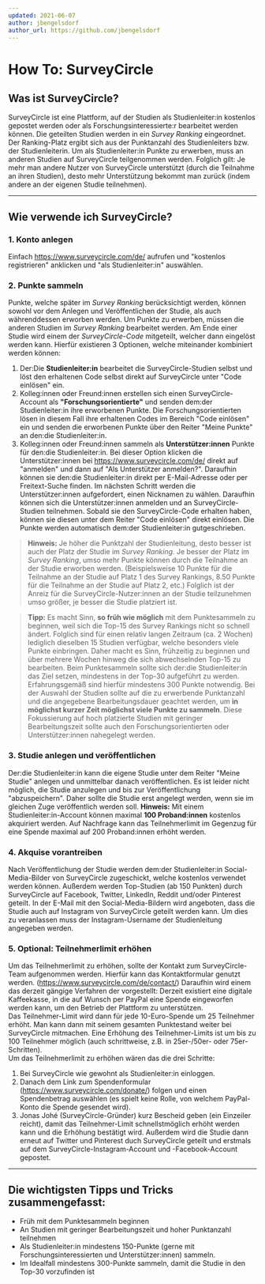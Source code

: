```yaml
---
updated: 2021-06-07
author: jbengelsdorf
author_url: https://github.com/jbengelsdorf
---
```


# How To: SurveyCircle
## Was ist SurveyCircle?
SurveyCircle ist eine Plattform, auf der Studien als Studienleiter:in kostenlos
gepostet werden oder als Forschungsinteressierte:r bearbeitet werden können. Die
geteilten Studien werden in ein *Survey Ranking* eingeordnet. Der Ranking-Platz
ergibt sich aus der Punktanzahl des Studienleiters bzw. der Studienleiterin. Um
als Studienleiter:in Punkte zu erwerben, muss an anderen Studien auf
SurveyCircle teilgenommen werden. Folglich gilt: Je mehr man andere Nutzer von
SurveyCircle unterstützt (durch die Teilnahme an ihren Studien), desto mehr
Unterstützung bekommt man zurück (indem andere an der eigenen Studie
teilnehmen).

--------------

## Wie verwende ich SurveyCircle?
### 1. Konto anlegen
Einfach https://www.surveycircle.com/de/ aufrufen und "kostenlos registrieren"
anklicken und "als Studienleiter:in" auswählen.

### 2. Punkte sammeln
Punkte, welche später im *Survey Ranking* berücksichtigt werden, können sowohl
vor dem Anlegen und Veröffentlichen der Studie, als auch währenddessen erworben
werden. Um Punkte zu erwerben, müssen die anderen Studien im *Survey Ranking*
bearbeitet werden. Am Ende einer Studie wird einem der *SurveyCircle-Code*
mitgeteilt, welcher dann eingelöst werden kann. Hierfür existieren 3 Optionen,
welche miteinander kombiniert werden können:
1. Der:Die **Studienleiter:in** bearbeitet die SurveyCircle-Studien selbst und
   löst den erhaltenen Code selbst direkt auf SurveyCircle unter "Code einlösen"
   ein.
2. Kolleg:innen oder Freund:innen erstellen sich einen SurveyCircle-Account als
   **"Forschungsorientierte"** und senden dem:der Studienleiter:in ihre
   erworbenen Punkte. Die Forschungsorientierten lösen in diesem Fall ihre
   erhaltenen Codes im Bereich "Code einlösen" ein und senden die erworbenen
   Punkte über den Reiter "Meine Punkte" an den:die Studienleiter:in.
3. Kolleg:innen oder Freund:innen sammeln als **Unterstützer:innen** Punkte für
   den:die Studienleiter:in. Bei dieser Option klicken die Unterstützer:innen
   bei https://www.surveycircle.com/de/ direkt auf "anmelden" und dann auf "Als
   Unterstützer anmelden?". Daraufhin können sie den:die Studienleiter:in direkt
   per E-Mail-Adresse oder per Freitext-Suche finden. Im nächsten Schritt werden
   die Unterstützer:innen aufgefordert, einen Nicknamen zu wählen. Daraufhin
   können sich die Unterstützer:innen anmelden und an SurveyCircle-Studien
   teilnehmen. Sobald sie den SurveyCircle-Code erhalten haben, können sie
   diesen unter dem Reiter "Code einlösen" direkt einlösen. Die Punkte werden
   automatisch dem:der Studienleiter:in gutgeschrieben.

> **Hinweis:** Je höher die Punktzahl der Studienleitung, desto besser ist auch
> der Platz der Studie im *Survey Ranking*. Je besser der Platz im *Survey
> Ranking*, umso mehr Punkte können durch die Teilnahme an der Studie erworben
> werden. (Beispielsweise 10 Punkte für die Teilnahme an der Studie auf Platz 1
> des Survey Rankings, 8.50 Punkte für die Teilnahme an der Studie auf Platz 2,
> etc.) Folglich ist der Anreiz für die SurveyCircle-Nutzer:innen an der Studie
> teilzunehmen umso größer, je besser die Studie platziert ist. 


> **Tipp:** Es macht Sinn, **so früh wie möglich** mit dem Punktesammeln zu
> beginnen, weil sich die Top-15 des Survey Rankings nicht so schnell ändert.
> Folglich sind für einen relativ langen Zeitraum (ca. 2 Wochen) lediglich
> dieselben 15 Studien verfügbar, welche besonders viele Punkte einbringen.
> Daher macht es Sinn, frühzeitig zu beginnen und über mehrere Wochen hinweg die
> sich abwechselnden Top-15 zu bearbeiten. Beim Punktesammeln sollte sich
> der:die Studienleiter:in das Ziel setzen, mindestens in der Top-30 aufgeführt
> zu werden. Erfahrungsgemäß sind hierfür mindestens 300 Punkte notwendig. Bei
> der Auswahl der Studien sollte auf die zu erwerbende Punktanzahl und die
> angegebene Bearbeitungsdauer geachtet werden, um **in möglichst kurzer Zeit
> möglichst viele Punkte zu sammeln**. Diese Fokussierung auf hoch platzierte
> Studien mit geringer Bearbeitungszeit sollte auch den Forschungsorientierten
> oder Unterstützer:innen nahegelegt werden.

### 3. Studie anlegen und veröffentlichen
Der:die Studienleiter:in kann die eigene Studie unter dem Reiter "Meine Studie"
anlegen und unmittelbar danach veröffentlichen. Es ist leider nicht möglich, die
Studie anzulegen und bis zur Veröffentlichung "abzuspeichern". Daher sollte die
Studie erst angelegt werden, wenn sie im gleichen Zuge veröffentlich werden
soll. **Hinweis:** Mit einem Studienleiter:in-Account können maximal **100
Proband:innen** kostenlos akquiriert werden. Auf Nachfrage kann das
Teilnehmerlimit im Gegenzug für eine Spende maximal auf 200 Proband:innen erhöht
werden.

### 4. Akquise vorantreiben
Nach Veröffentlichung der Studie werden dem:der Studienleiter:in
Social-Media-Bilder von SurveyCircle zugeschickt, welche kostenlos verwendet
werden können. Außerdem werden Top-Studien (ab 150 Punkten) durch SurveyCircle
auf Facebook, Twitter, LinkedIn, Reddit und/oder Pinterest geteilt. In der
E-Mail mit den Social-Media-Bildern wird angeboten, dass die Studie auch auf
Instagram von SurveyCircle geteilt werden kann. Um dies zu veranlassen muss der
Instagram-Username der Studienleitung angegeben werden.

### 5. Optional: Teilnehmerlimit erhöhen
Um das Teilnehmerlimit zu erhöhen, sollte der Kontakt zum SurveyCircle-Team
aufgenommen werden. Hierfür kann das Kontaktformular genutzt werden.
(https://www.surveycircle.com/de/contact/) Daraufhin wird einem das derzeit
gängige Verfahren der vorgestellt: Derzeit existiert eine digitale Kaffeekasse,
in die auf Wunsch per PayPal eine Spende eingeworfen werden kann, um den Betrieb
der Plattform zu unterstützen.<br>
Das Teilnehmer-Limit wird dann für jede 10-Euro-Spende um 25 Teilnehmer erhöht.
Man kann dann mit seinem gesamten Punktestand weiter bei SurveyCircle mitmachen.
Eine Erhöhung des Teilnehmer-Limits ist um bis zu 100 Teilnehmer möglich (auch
schrittweise, z.B. in 25er-/50er- oder 75er-Schritten).<br>
Um das Teilnehmerlimit zu erhöhen wären das die drei Schritte:
1. Bei SurveyCircle wie gewohnt als Studienleiter:in einloggen.
2. Danach dem Link zum Spendenformular (https://www.surveycircle.com/donate/)
   folgen und einen Spendenbetrag auswählen (es spielt keine Rolle, von welchem
   PayPal-Konto die Spende gesendet wird).
3. Jonas Johé (SurveyCircle-Gründer) kurz Bescheid geben (ein Einzeiler reicht),
   damit das Teilnehmer-Limit schnellstmöglich erhöht werden kann und die
   Erhöhung bestätigt wird. Außerdem wird die Studie dann erneut auf Twitter und
   Pinterest duch SurveyCircle geteilt und erstmals auf dem
   SurveyCircle-Instagram-Account und -Facebook-Account gepostet.

--------

## Die wichtigsten Tipps und Tricks zusammengefasst:
+ Früh mit dem Punktesammeln beginnen
+ An Studien mit geringer Bearbeitungszeit und hoher Punktanzahl teilnehmen
+ Als Studienleiter:in mindestens 150-Punkte (gerne mit Forschungsinteressierten
  und Unterstützer:innen) sammeln.
+ Im Idealfall mindestens 300-Punkte sammeln, damit die Studie in den Top-30
  vorzufinden ist
